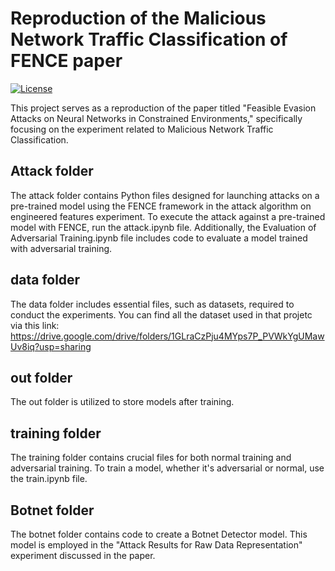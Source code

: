 # Reproduction of the Malicious Network Traffic Classification of FENCE paper

[![License](https://img.shields.io/badge/license-MIT-blue.svg)](LICENSE)


This project serves as a reproduction of the paper titled "Feasible Evasion Attacks on Neural Networks in Constrained Environments," specifically focusing on the experiment related to Malicious Network Traffic Classification.


## Attack folder
The attack folder contains Python files designed for launching attacks on a pre-trained model using the FENCE framework in the attack algorithm on engineered features experiment. To execute the attack against a pre-trained model with FENCE, run the attack.ipynb file. Additionally, the Evaluation of Adversarial Training.ipynb file includes code to evaluate a model trained with adversarial training.


## data folder
The data folder includes essential files, such as datasets, required to conduct the experiments.
You can find all the dataset used in that projetc via this link:
https://drive.google.com/drive/folders/1GLraCzPju4MYps7P_PVWkYgUMawUv8iq?usp=sharing

## out folder
The out folder is utilized to store models after training.

## training folder
The training folder contains crucial files for both normal training and adversarial training. To train a model, whether it's adversarial or normal, use the train.ipynb file.


## Botnet folder
The botnet folder contains code to create a Botnet Detector model. This model is employed in the "Attack Results for Raw Data Representation" experiment discussed in the paper.


